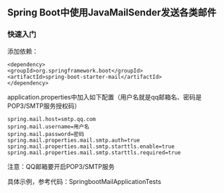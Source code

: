 ## Spring Boot中使用JavaMailSender发送各类邮件

### 快速入门

添加依赖：
```
<dependency>
<groupId>org.springframework.boot</groupId>
<artifactId>spring-boot-starter-mail</artifactId>
</dependency>
```

application.properties中加入如下配置（用户名就是qq邮箱名、密码是POP3/SMTP服务授权码）

```
spring.mail.host=smtp.qq.com
spring.mail.username=用户名
spring.mail.password=密码
spring.mail.properties.mail.smtp.auth=true
spring.mail.properties.mail.smtp.starttls.enable=true
spring.mail.properties.mail.smtp.starttls.required=true
```

注意：QQ邮箱要开启POP3/SMTP服务

具体示例，参考代码：SpringbootMailApplicationTests